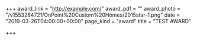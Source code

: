 +++
award_link = "http://example.com/"
award_pdf = ""
award_photo = "/v1553284721/OnPoint%20Custom%20Homes/2015star-1.png"
date = "2019-03-26T04:00:00+00:00"
page_kind = "award"
title = "TEST AWARD"

+++
